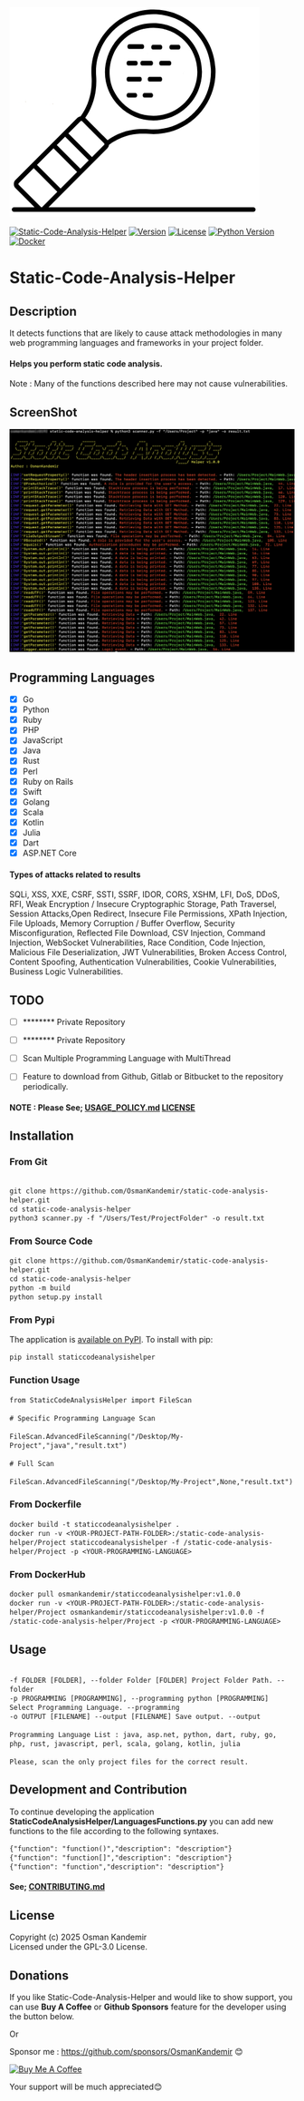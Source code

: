 ![Logo](logo.png)


[![Static-Code-Analysis-Helper](https://img.shields.io/badge/SCA-Helper-red)](https://www.github.com/OsmanKandemir/static-code-analysis-helper)
[![Version](https://img.shields.io/badge/version-1.0.0-blue.svg)](https://github.com/OsmanKandemir/static-code-analysis-helper)
[![License](https://img.shields.io/badge/license-GPL-blue.svg)](https://github.com/OsmanKandemir/static-code-analysis-helper/blob/main/LICENSE)
[![Python Version](https://img.shields.io/badge/python-3.11-green)](https://www.python.org)
[![Docker](https://img.shields.io/badge/docker-build-important.svg?logo=Docker)](https://www.docker.com)


# Static-Code-Analysis-Helper

## Description

It detects functions that are likely to cause attack methodologies in many web programming languages ​​and frameworks in your project folder.

#### Helps you perform static code analysis.

Note : Many of the functions described here may not cause vulnerabilities.

## ScreenShot

![](screen.png)


## Programming Languages

- [x] Go
- [x] Python
- [x] Ruby
- [x] PHP
- [x] JavaScript
- [x] Java
- [x] Rust
- [x] Perl
- [x] Ruby on Rails
- [x] Swift
- [x] Golang
- [x] Scala
- [x] Kotlin
- [x] Julia
- [x] Dart
- [x] ASP.NET Core

#### Types of attacks related to results

SQLi, XSS, XXE, CSRF, SSTI, SSRF, IDOR, CORS, XSHM, LFI, DoS, DDoS, RFI, Weak Encryption / Insecure Cryptographic Storage, Path Traversel, Session Attacks,Open Redirect, Insecure File Permissions, XPath Injection, File Uploads, Memory Corruption / Buffer Overflow, Security Misconfiguration, Reflected File Download, CSV Injection, Command Injection, WebSocket Vulnerabilities, Race Condition, Code Injection, Malicious File Deserialization, JWT Vulnerabilities, Broken Access Control, Content Spoofing, Authentication Vulnerabilities, Cookie Vulnerabilities, Business Logic Vulnerabilities.


## TODO

- [ ] ******** Private Repository
- [ ] ******** Private Repository
- [ ] Scan Multiple Programming Language with MultiThread
- [ ] Feature to download from Github, Gitlab or Bitbucket to the repository periodically.



#### NOTE : Please See; [USAGE_POLICY.md](USAGE_POLICY.md) [LICENSE](LICENSE)

## Installation

### From Git

```

git clone https://github.com/OsmanKandemir/static-code-analysis-helper.git
cd static-code-analysis-helper
python3 scanner.py -f "/Users/Test/ProjectFolder" -o result.txt

```

### From Source Code

```
git clone https://github.com/OsmanKandemir/static-code-analysis-helper.git
cd static-code-analysis-helper
python -m build
python setup.py install
```

### From Pypi

The application is [available on PyPI](https://pypi.org/project/StaticCodeAnalysisHelper/). To install with pip:
```
pip install staticcodeanalysishelper

```
### Function Usage

```
from StaticCodeAnalysisHelper import FileScan

# Specific Programming Language Scan

FileScan.AdvancedFileScanning("/Desktop/My-Project","java","result.txt")

# Full Scan

FileScan.AdvancedFileScanning("/Desktop/My-Project",None,"result.txt")

```

### From Dockerfile

```
docker build -t staticcodeanalysishelper .
docker run -v <YOUR-PROJECT-PATH-FOLDER>:/static-code-analysis-helper/Project staticcodeanalysishelper -f /static-code-analysis-helper/Project -p <YOUR-PROGRAMMING-LANGUAGE>
```

### From DockerHub

```
docker pull osmankandemir/staticcodeanalysishelper:v1.0.0
docker run -v <YOUR-PROJECT-PATH-FOLDER>:/static-code-analysis-helper/Project osmankandemir/staticcodeanalysishelper:v1.0.0 -f /static-code-analysis-helper/Project -p <YOUR-PROGRAMMING-LANGUAGE>
```

## Usage

```

-f FOLDER [FOLDER], --folder Folder [FOLDER] Project Folder Path. --folder
-p PROGRAMMING [PROGRAMMING], --programming python [PROGRAMMING] Select Programming Language. --programming
-o OUTPUT [FILENAME] --output [FILENAME] Save output. --output

Programming Language List : java, asp.net, python, dart, ruby, go, php, rust, javascript, perl, scala, golang, kotlin, julia

Please, scan the only project files for the correct result.

```


## Development and Contribution

To continue developing the application **StaticCodeAnalysisHelper/LanguagesFunctions.py** you can add new functions to the file according to the following syntaxes.

```
{"function": "function()","description": "description"}
{"function": "function[]","description": "description"}
{"function": "function","description": "description"}
```

#### See; [CONTRIBUTING.md](CONTRIBUTING.md)


## License

Copyright (c) 2025 Osman Kandemir \
Licensed under the GPL-3.0 License.

## Donations

If you like Static-Code-Analysis-Helper and would like to show support, you can use **Buy A Coffee** or **Github Sponsors** feature for the developer using the button below.

Or

Sponsor me : https://github.com/sponsors/OsmanKandemir 😊

<a href="https://www.buymeacoffee.com/OsmanKandemir" target="_blank"><img src="https://cdn.buymeacoffee.com/buttons/default-orange.png" alt="Buy Me A Coffee" height="41" width="174"></a>

Your support will be much appreciated😊
